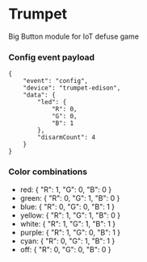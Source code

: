 # Trumpet
Big Button module for IoT defuse game

### Config event payload

```
{
    "event": "config",
    "device": "trumpet-edison",
    "data": {
        "led": {
            "R": 0,
            "G": 0,
            "B": 1
        },
        "disarmCount": 4
    }
}
```

### Color combinations

- red: { "R": 1, "G": 0, "B": 0 }
- green: { "R": 0, "G": 1, "B": 0 }
- blue: { "R": 0, "G": 0, "B": 1 }
- yellow: { "R": 1, "G": 1, "B": 0 }
- white: { "R": 1, "G": 1, "B": 1 }
- purple: { "R": 1, "G": 0, "B": 1 }
- cyan: { "R": 0, "G": 1, "B": 1 }
- off: { "R": 0, "G": 0, "B": 0 }
